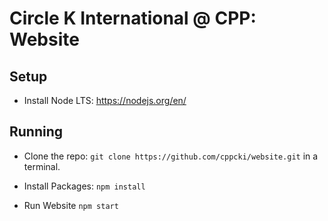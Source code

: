 # Circle K International @ CPP: Website

## Setup

- Install Node LTS: https://nodejs.org/en/

## Running

- Clone the repo: `git clone https://github.com/cppcki/website.git` in a terminal.

- Install Packages: `npm install`

- Run Website `npm start`